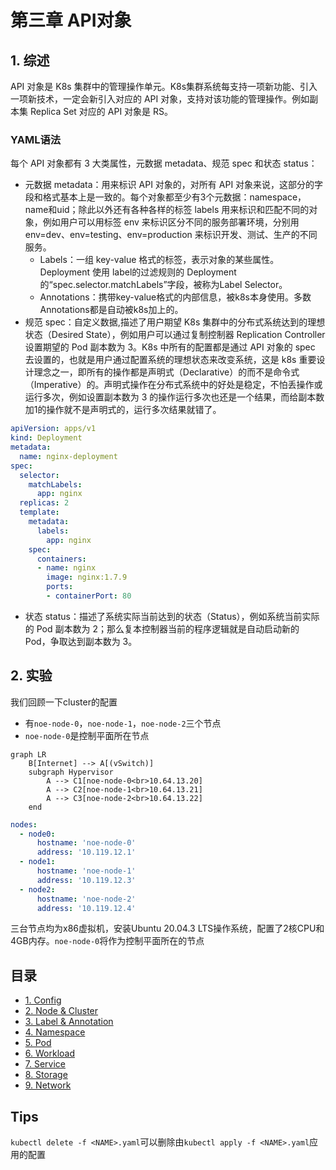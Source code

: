 # 第三章 API对象

## 1. 综述

API 对象是 K8s 集群中的管理操作单元。K8s集群系统每支持一项新功能、引入一项新技术，一定会新引入对应的 API 对象，支持对该功能的管理操作。例如副本集 Replica Set 对应的 API 对象是 RS。

### YAML语法

每个 API 对象都有 3 大类属性，元数据 metadata、规范 spec 和状态 status：

- 元数据 metadata：用来标识 API 对象的，对所有 API 对象来说，这部分的字段和格式基本上是一致的。每个对象都至少有3个元数据：namespace，name和uid；除此以外还有各种各样的标签 labels 用来标识和匹配不同的对象，例如用户可以用标签 env 来标识区分不同的服务部署环境，分别用 env=dev、env=testing、env=production 来标识开发、测试、生产的不同服务。
  - Labels：一组 key-value 格式的标签，表示对象的某些属性。Deployment 使用 label的过滤规则的 Deployment 的“spec.selector.matchLabels”字段，被称为Label Selector。
  - Annotations：携带key-value格式的内部信息，被k8s本身使用。多数Annotations都是自动被k8s加上的。
- 规范 spec：自定义数据,描述了用户期望 K8s 集群中的分布式系统达到的理想状态（Desired State），例如用户可以通过复制控制器 Replication  Controller 设置期望的 Pod 副本数为 3。K8s 中所有的配置都是通过 API 对象的 spec 去设置的，也就是用户通过配置系统的理想状态来改变系统，这是 k8s 重要设计理念之一，即所有的操作都是声明式（Declarative）的而不是命令式（Imperative）的。声明式操作在分布式系统中的好处是稳定，不怕丢操作或运行多次，例如设置副本数为 3 的操作运行多次也还是一个结果，而给副本数加1的操作就不是声明式的，运行多次结果就错了。

```yaml
apiVersion: apps/v1
kind: Deployment
metadata: 
  name: nginx-deployment
spec: 
  selector: 
    matchLabels: 
      app: nginx 
  replicas: 2 
  template: 
    metadata: 
      labels: 
        app: nginx 
    spec: 
      containers: 
      - name: nginx 
        image: nginx:1.7.9 
        ports: 
        - containerPort: 80
```

- 状态 status：描述了系统实际当前达到的状态（Status），例如系统当前实际的 Pod 副本数为 2；那么复本控制器当前的程序逻辑就是自动启动新的 Pod，争取达到副本数为 3。

## 2. 实验

我们回顾一下cluster的配置

- 有`noe-node-0`，`noe-node-1`，`noe-node-2`三个节点
- `noe-node-0`是控制平面所在节点

```mermaid
graph LR
    B[Internet] --> A[(vSwitch)]
    subgraph Hypervisor
        A --> C1[noe-node-0<br>10.64.13.20]
        A --> C2[noe-node-1<br>10.64.13.21]
        A --> C3[noe-node-2<br>10.64.13.22]
    end
```

```yaml
nodes:
  - node0:
      hostname: 'noe-node-0'
      address: '10.119.12.1'
  - node1:
      hostname: 'noe-node-1'
      address: '10.119.12.3'
  - node2:
      hostname: 'noe-node-2'
      address: '10.119.12.4'
```

三台节点均为x86虚拟机，安装Ubuntu 20.04.3 LTS操作系统，配置了2核CPU和4GB内存。`noe-node-0`将作为控制平面所在的节点



## 目录

- [1. Config](1_config/README.md)
- [2. Node & Cluster](2_cluster-node/README.md)
- [3. Label & Annotation](3_label_annotation/README.md)
- [4. Namespace](4_namespace/README.md)  
- [5. Pod](5_pod/README.md)
- [6. Workload](6_workload/README.md)
- [7. Service](7_service/README.md)
- [8. Storage](8_storage/README.md)
- [9. Network](9_network/README.md)


## Tips

`kubectl delete -f <NAME>.yaml`可以删除由`kubectl apply -f <NAME>.yaml`应用的配置
